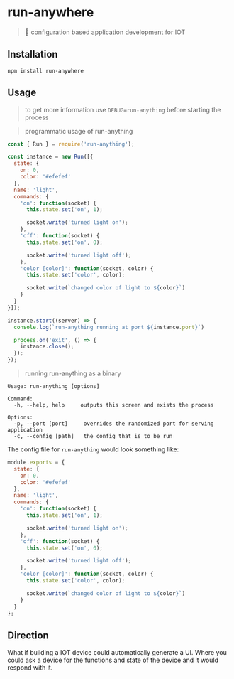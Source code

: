 # run-anywhere

> 🏃 configuration based application development for IOT

## Installation

```
npm install run-anywhere
```

## Usage

> to get more information use `DEBUG=run-anything` before starting the process 

> programmatic usage of run-anything

```javascript
const { Run } = require('run-anything');

const instance = new Run([{
  state: {
    on: 0,
    color: '#efefef'
  },
  name: 'light',
  commands: {
    'on': function(socket) {
      this.state.set('on', 1);

      socket.write('turned light on');
    },
    'off': function(socket) {
      this.state.set('on', 0);

      socket.write('turned light off');
    },
    'color [color]': function(socket, color) {
      this.state.set('color', color);

      socket.write(`changed color of light to ${color}`)
    }
  }
}]);

instance.start((server) => {
  console.log(`run-anything running at port ${instance.port}`)

  process.on('exit', () => {
    instance.close();
  });
});
```

> running run-anything as a binary

```
Usage: run-anything [options]

Command:
  -h, --help, help     outputs this screen and exists the process

Options:
  -p, --port [port]     overrides the randomized port for serving application
  -c, --config [path]   the config that is to be run
```

The config file for `run-anything` would look something like:

```javascript
module.exports = {
  state: {
    on: 0,
    color: '#efefef'
  },
  name: 'light',
  commands: {
    'on': function(socket) {
      this.state.set('on', 1);

      socket.write('turned light on');
    },
    'off': function(socket) {
      this.state.set('on', 0);

      socket.write('turned light off');
    },
    'color [color]': function(socket, color) {
      this.state.set('color', color);

      socket.write(`changed color of light to ${color}`)
    }
  }
};
```

## Direction

What if building a IOT device could automatically generate a UI. Where you could ask a device for the functions and state of the device and it would respond with it.

